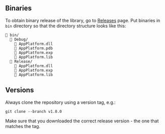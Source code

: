 ## Binaries

To obtain binary release of the library, go to [Releases](https://github.com/UnstableBytes/AppPlatform/releases)
page. Put binaries in `bin` directory so that the directory structure looks like this:

```
📂 bin/
  📂 Debug/
	📄 AppPlatform.dll
	📄 AppPlatform.pdb
	📄 AppPlatform.exp
	📄 AppPlatform.lib
  📂 Release/
	📄 AppPlatform.dll
	📄 AppPlatform.exp
	📄 AppPlatform.lib
```

## Versions

Always clone the repository using a version tag, e.g.:

```
git clone --branch v1.0.0
```

Make sure that you downloaded the correct release version - the one that matches the tag.